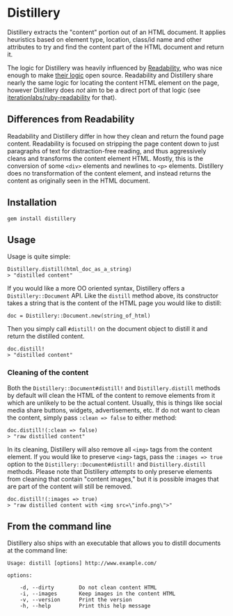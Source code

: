 # Distillery

Distillery extracts the "content" portion out of an HTML document.  It applies heuristics based on element type, location, class/id name and other attributes to try and find the content part of the HTML document and return it.

The logic for Distillery was heavily influenced by [Readability](https://www.readability.com/), who was nice enough to make [their logic](http://code.google.com/p/arc90labs-readability/source/browse/trunk/js/readability.js) open source.  Readability and Distillery share nearly the same logic for locating the content HTML element on the page, however Distillery does *not* aim to be a direct port of that logic (see [iterationlabs/ruby-readability](https://github.com/iterationlabs/ruby-readability) for that).

## Differences from Readability

Readability and Distillery differ in how they clean and return the found page content.  Readability is focused on stripping the page content down to just paragraphs of text for distraction-free reading, and thus aggressively cleans and transforms the content element HTML. Mostly, this is the conversion of some `<div>` elements and newlines to `<p>` elements.  Distillery does no transformation of the content element, and instead returns the content as originally seen in the HTML document.

## Installation

    gem install distillery

## Usage

Usage is quite simple:

    Distillery.distill(html_doc_as_a_string)
    > "distilled content"

If you would like a more OO oriented syntax, Distillery offers a `Distillery::Document` API.  Like the `distill` method above, its constructor takes a string that is the content of the HTML page you would like to distill:

    doc = Distillery::Document.new(string_of_html)

Then you simply call `#distill!` on the document object to distill it and return the distilled content.

    doc.distill!
    > "distilled content"
    
### Cleaning of the content

Both the `Distillery::Document#distill!` and `Distillery.distill` methods by default will clean the HTML of the content to remove elements from it which are unlikely to be the actual content.  Usually, this is things like social media share buttons, widgets, advertisements, etc.  If do not want to clean the content, simply pass `:clean => false` to either method:

    doc.distill!(:clean => false)
    > "raw distilled content"

In its cleaning, Distillery will also remove all `<img>` tags from the content element.  If you would like to preserve `<img>` tags, pass the `:images => true` option to the `Distillery::Document#distill!` and `Distillery.distill` methods.  Please note that Distillery *attempts* to only preserve elements from cleaning that contain "content images," but it is possible images that are part of the content will still be removed.

    doc.distill!(:images => true)
    > "raw distilled content with <img src=\"info.png\">"

## From the command line

Distillery also ships with an executable that allows you to distill documents at the command line:

    Usage: distill [options] http://www.example.com/

    options:

        -d, --dirty        Do not clean content HTML
        -i, --images       Keep images in the content HTML
        -v, --version      Print the version
        -h, --help         Print this help message